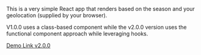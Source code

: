 This is a very simple React app that renders based on the season and your geolocation (supplied by your browser).

V1.0.0 uses a class-based component while the v2.0.0 version uses the functional component approach while leveraging hooks.

[Demo Link v2.0.0](https://sferenchak.github.io/react-seasons/)
